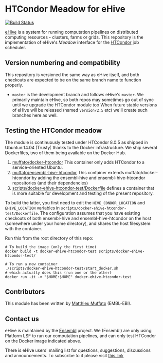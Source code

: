 
HTCondor Meadow for eHive
=========================

[![Build Status](https://travis-ci.org/muffato/ensembl-hive-htcondor.svg?branch=master)](https://travis-ci.org/muffato/ensembl-hive-htcondor)

[eHive](https://github.com/Ensembl/ensembl-hive) is a system for running computation pipelines on distributed computing resources - clusters, farms or grids.
This repository is the implementation of eHive's _Meadow_ interface for the [HTCondor](https://research.cs.wisc.edu/htcondor/) job scheduler.


Version numbering and compatibility
-----------------------------------

This repository is versioned the same way as eHive itself, and both
checkouts are expected to be on the same branch name to function properly.
* `master` is the development branch and follows eHive's `master`. We
  primarily maintain eHive, so both repos may sometimes go out of sync
  until we upgrade the HTCondor module too
When future stable versions of eHive will be released (named `version/2.5`
etc) we'll create such branches here as well.


Testing the HTCondor meadow
---------------------------

The module is continuously tested under HTCondor 8.0.5 as shipped in
Ubuntun 14.04 (Trusty) thanks to the Docker infrastructure.
We ship several Dockerfiles, two of them being available on the Docker Hub.

1. [muffato/docker-htcondor](https://hub.docker.com/r/muffato/docker-htcondor/)
   This container only adds HTCondor to a service-oriented Ubuntu.
2. [muffato/ensembl-hive-htcondor](https://hub.docker.com/r/muffato/ensembl-hive-htcondor/)
   This container extends muffato/docker-htcondor by adding the
   ensembl-hive and ensembl-hive-htcondor repositories (and their
   dependencies)
3. [scripts/docker-ehive-htcondor-test/Dockerfile](scripts/docker-ehive-htcondor-test/Dockerfile)
   defines a container that is more suitable for development and testing of
   the present repository.

To build the latter, you first need to edit the `HIVE_CONDOR_LOCATION` and
`EHIVE_LOCATION` variables in
`scripts/docker-ehive-htcondor-test/Dockerfile`.
The configuration assumes that you have existing checkouts of both
ensembl-hive and ensembl-hive-htcondor on the host (somewhere under your
home directory), and shares the host filesystem with the container.

Run this from the root directory of this repo:

```
# To build the image (only the first time)
docker build -t docker-ehive-htcondor-test scripts/docker-ehive-htcondor-test/

# To run a new container
./scripts/docker-ehive-htcondor-test/start_docker.sh
# which actually does this (run one or the other)
docker run -it -v "$HOME:$HOME" docker-ehive-htcondor-test
```

Contributors
------------

This module has been written by [Matthieu Muffato](https://github.com/muffato) (EMBL-EBI).


Contact us
----------

eHive is maintained by the [Ensembl](http://www.ensembl.org/info/about/) project.
We (Ensembl) are only using Platform LSF to run our computation
pipelines, and can only test HTCondor on the Docker image indicated above.

There is eHive users' mailing list for questions, suggestions, discussions and announcements.
To subscribe to it please visit [this link](http://listserver.ebi.ac.uk/mailman/listinfo/ehive-users)

